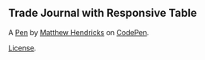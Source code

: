 Trade Journal with Responsive Table
-----------------------------------


A [Pen](http://codepen.io/watthem/pen/mABqpR) by [Matthew Hendricks](http://codepen.io/watthem) on [CodePen](http://codepen.io/).

[License](http://codepen.io/watthem/pen/mABqpR/license).

